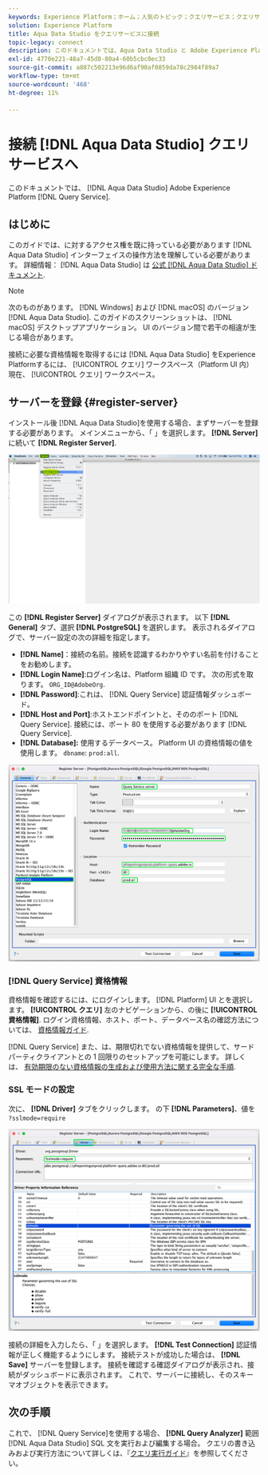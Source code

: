 ```yaml
---
keywords: Experience Platform；ホーム；人気のトピック；クエリサービス；クエリサービス；Aqua Data Studio;Aqua Data Studio；クエリサービスへの接続；
solution: Experience Platform
title: Aqua Data Studio をクエリサービスに接続
topic-legacy: connect
description: このドキュメントでは、Aqua Data Studio と Adobe Experience Platform クエリサービスを接続する手順について説明します。
exl-id: 4770e221-48a7-45d8-80a4-60b5cbc0ec33
source-git-commit: a887c502213e96d6af90af0859da78c2984f89a7
workflow-type: tm+mt
source-wordcount: '468'
ht-degree: 11%

---
```


# 接続 [!DNL Aqua Data Studio] クエリサービスへ

このドキュメントでは、 [!DNL Aqua Data Studio] Adobe Experience Platform [!DNL Query Service].

## はじめに

このガイドでは、に対するアクセス権を既に持っている必要があります [!DNL Aqua Data Studio] インターフェイスの操作方法を理解している必要があります。 詳細情報： [!DNL Aqua Data Studio] は [公式 [!DNL Aqua Data Studio] ドキュメント](https://www.aquaclusters.com/app/home/project/public/aquadatastudio/wikibook/Documentation21.1/page/0/Aqua-Data-Studio-21-1).

>[!NOTE]
>
>次のものがあります。 [!DNL Windows] および [!DNL macOS] のバージョン [!DNL Aqua Data Studio]. このガイドのスクリーンショットは、 [!DNL macOS] デスクトップアプリケーション。 UI のバージョン間で若干の相違が生じる場合があります。

接続に必要な資格情報を取得するには [!DNL Aqua Data Studio] をExperience Platformするには、 [!UICONTROL クエリ] ワークスペース（Platform UI 内） 現在、 [!UICONTROL クエリ] ワークスペース。

## サーバーを登録 {#register-server}

インストール後 [!DNL Aqua Data Studio]を使用する場合、まずサーバーを登録する必要があります。 メインメニューから、「 」を選択します。 **[!DNL Server]**&#x200B;に続いて **[!DNL Register Server]**.

![「サーバーを登録」がハイライトされた「サーバー」ドロップダウンメニュー。](../images/clients/aqua-data-studio/register-server.png)

この **[!DNL Register Server]** ダイアログが表示されます。 以下 **[!DNL General]** タブ、選択 **[!DNL PostgreSQL]** を選択します。 表示されるダイアログで、サーバー設定の次の詳細を指定します。

- **[!DNL Name]**：接続の名前。接続を認識するわかりやすい名前を付けることをお勧めします。
- **[!DNL Login Name]**:ログイン名は、Platform 組織 ID です。 次の形式を取ります。 `ORG_ID@AdobeOrg`.
- **[!DNL Password]**:これは、 [!DNL Query Service] 認証情報ダッシュボード。
- **[!DNL Host and Port]**:ホストエンドポイントと、そののポート [!DNL Query Service]. 接続には、ポート 80 を使用する必要があります [!DNL Query Service].
- **[!DNL Database]:** 使用するデータベース。 Platform UI の資格情報の値を使用します。 `dbname`: `prod:all`.

![必須の入力フィールドがハイライトされた「 Aqua Data Studio General 」タブ。](../images/clients/aqua-data-studio/register-server-general-tab.png)

### [!DNL Query Service] 資格情報

資格情報を確認するには、にログインします。 [!DNL Platform] UI とを選択します。 **[!UICONTROL クエリ]** 左のナビゲーションから、の後に **[!UICONTROL 資格情報]**. ログイン資格情報、ホスト、ポート、データベース名の確認方法については、 [資格情報ガイド](../ui/credentials.md).

[!DNL Query Service] また、は、期限切れでない資格情報を提供して、サードパーティクライアントとの 1 回限りのセットアップを可能にします。 詳しくは、 [有効期限のない資格情報の生成および使用方法に関する完全な手順](../ui/credentials.md#non-expiring-credentials).

### SSL モードの設定

次に、 **[!DNL Driver]** タブをクリックします。 の下 **[!DNL Parameters]**、値を `?sslmode=require`

![[ パラメータ ] フィールドがハイライト表示された Aqua Data Studio Driver タブ](../images/clients/aqua-data-studio/register-server-driver-tab.png)

接続の詳細を入力したら、「 」を選択します。 **[!DNL Test Connection]** 認証情報が正しく機能するようにします。 接続テストが成功した場合は、 **[!DNL Save]** サーバーを登録します。 接続を確認する確認ダイアログが表示され、接続がダッシュボードに表示されます。 これで、サーバーに接続し、そのスキーマオブジェクトを表示できます。

## 次の手順

これで、 [!DNL Query Service]を使用する場合、 **[!DNL Query Analyzer]** 範囲 [!DNL Aqua Data Studio] SQL 文を実行および編集する場合。 クエリの書き込みおよび実行方法について詳しくは、『[クエリ実行ガイド](../best-practices/writing-queries.md)』を参照してください。
